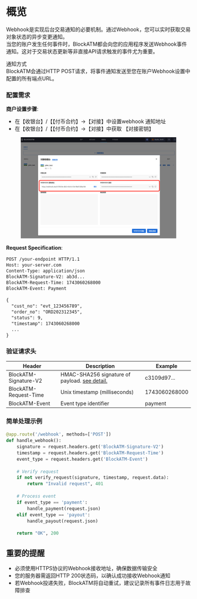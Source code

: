 # 概览

Webhook是实现后台交易通知的必要机制。通过Webhook，您可以实时获取交易对象状态的异步变更通知。\
当您的账户发生任何事件时，BlockATM都会向您的应用程序发送Webhook事件通知。这对于交易状态更新等非直接API请求触发的事件尤为重要。

通知方式\
BlockATM会通过HTTP POST请求，将事件通知发送至您在账户Webhook设置中配置的所有端点URL。

### 配置需求

**商户设置步骤**:

* 在【收银台】/【【付币合约】->【对接】中设置webhook 通知地址
* 在【收银台】/【【付币合约】->【对接】中获取 【对接密钥】

<figure><img src="../.gitbook/assets/image (1) (1) (1).png" alt=""><figcaption></figcaption></figure>

**Request Specification**:

```http
POST /your-endpoint HTTP/1.1
Host: your-server.com
Content-Type: application/json
BlockATM-Signature-V2: ab3d...
BlockATM-Request-Time: 1743060268000
BlockATM-Event: Payment

{
  "cust_no": "evt_123456789",
  "order_no": "ORD202312345",
  "status": 9,
  "timestamp": 1743060268000
  ...
}
```

### 验证请求头

| Header                | Description                                                                             | Example       |
| --------------------- | --------------------------------------------------------------------------------------- | ------------- |
| BlockATM-Signature-V2 | HMAC-SHA256 signature of payload. [see detail.](../open-api/openapi/request-signing.md) | c3109d97...   |
| BlockATM-Request-Time | Unix timestamp (milliseconds)                                                           | 1743060268000 |
| BlockATM-Event        | Event type identifier                                                                   | payment       |

### 简单处理示例

```python
@app.route('/webhook', methods=['POST'])
def handle_webhook():
    signature = request.headers.get('BlockATM-Signature-V2')
    timestamp = request.headers.get('BlockATM-Request-Time')
    event_type = request.headers.get('BlockATM-Event')
    
    # Verify request
    if not verify_request(signature, timestamp, request.data):
        return "Invalid request", 401
    
    # Process event
    if event_type == 'payment':
        handle_payment(request.json)
    elif event_type == 'payout':
        handle_payout(request.json)
        
    return "OK", 200
```

## 重要的提醒

* 必须使用HTTPS协议的Webhook接收地址，确保数据传输安全
* 您的服务器需返回HTTP 200状态码，以确认成功接收Webhook通知
* 若Webhook投递失败，BlockATM将自动重试，建议记录所有事件日志用于故障排查
